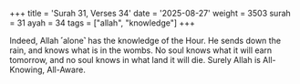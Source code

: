 +++
title = 'Surah 31, Verses 34'
date = '2025-08-27'
weight = 3503
surah = 31
ayah = 34
tags = ["allah", "knowledge"]
+++

Indeed, Allah ˹alone˺ has the knowledge of the Hour. He sends down the rain, and knows what is in the wombs. No soul knows what it will earn tomorrow, and no soul knows in what land it will die. Surely Allah is All-Knowing, All-Aware.